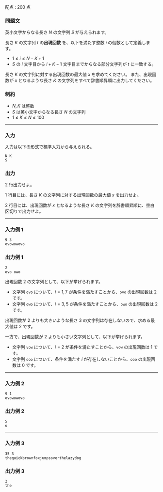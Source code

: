 配点 : $200$ 点

### 問題文

英小文字からなる長さ $N$ の文字列 $S$ が与えられます。

長さ $K$ の文字列 $t$ の**出現回数** を、以下を満たす整数 $i$ の個数として定義します。

  * $1 \leq i \leq N-K+1$
  * $S$ の $i$ 文字目から $i+K-1$ 文字目までからなる部分文字列が $t$ に一致する。



長さ $K$ の文字列に対する出現回数の最大値 $x$ を求めてください。 また、出現回数が $x$ となるような長さ $K$ の文字列をすべて辞書順昇順に出力してください。

### 制約

  * $N, K$ は整数
  * $S$ は英小文字からなる長さ $N$ の文字列
  * $1 \leq K \leq N \leq 100$



* * *

### 入力

入力は以下の形式で標準入力から与えられる。
    
    
    N K
    S

### 出力

$2$ 行出力せよ。

$1$ 行目には、長さ $K$ の文字列に対する出現回数の最大値 $x$ を出力せよ。

$2$ 行目には、出現回数が $x$ となるような長さ $K$ の文字列を辞書順昇順に、空白区切りで出力せよ。

* * *

### 入力例 1
    
    
    9 3
    ovowowovo

### 出力例 1
    
    
    2
    ovo owo

出現回数 $2$ の文字列として、以下が挙げられます。

  * 文字列 `ovo` について、$i=1,7$ が条件を満たすことから、`ovo` の出現回数は $2$ です。
  * 文字列 `owo` について、$i=3,5$ が条件を満たすことから、`owo` の出現回数は $2$ です。



出現回数が $2$ よりも大きいような長さ $3$ の文字列は存在しないので、求める最大値は $2$ です。

一方で、出現回数が $2$ よりも小さい文字列として、以下が挙げられます。

  * 文字列 `vow` について、$i=2$ が条件を満たすことから、`vow` の出現回数は $1$ です。
  * 文字列 `ooo` について、条件を満たす $i$ が存在しないことから、`ooo` の出現回数は $0$ です。



* * *

### 入力例 2
    
    
    9 1
    ovowowovo

### 出力例 2
    
    
    5
    o

* * *

### 入力例 3
    
    
    35 3
    thequickbrownfoxjumpsoverthelazydog

### 出力例 3
    
    
    2
    the